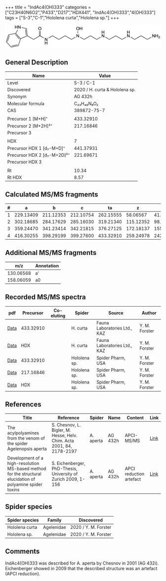 +++
title = "IndAc4(OH)333"
categories = ["C23H40N6O2","P433","D217","HDX441",
"IndAc4(OH)333","4(OH)333"]
tags = ["S-3","C-1","Hololena curta","Hololena sp."]
+++

![](/img/IndAc4(OH)333.png)

## General Description

| Name                        | Value            |
|-----------------------------|------------------|
| Level                       | S-3 / C-1               |
| Discovered                  | 2020 / H. curta & Hololena sp. |
| Synonym                     | AG 432h          |
| Molecular formula           | C₂₃H₄₀N₆O₂       |
| CAS                         | 389872-75-7      |
|                             |                  |
| Precursor 1 [M+H]⁺          | 433.32910        |
| Precursor 2 [M+2H]²⁺        | 217.16846        |
| Precursor 3                 |                  |
|                             |                  |
| HDX                         | 7                |
| Precursor HDX 1 [d₇-M+D]⁺   | 441.37931        |
| Precursor HDX 2 [d₇-M+2D]²⁺ | 221.69671        |
| Precursor HDX 3             |                  |
|                             |                  |
| Rt                          | 10.34                 |
| Rt HDX                      | 8.57                 |

## Calculated MS/MS fragments

| # | a         | b         | c         | ta        | z         | y         | tz        |
|---|-----------|-----------|-----------|-----------|-----------|-----------|-----------|
| 1 | 229.13409 | 211.12353 | 212.10754 | 262.15555 | 58.06567  | 41.03912  | 75.09222  |
| 2 | 302.18685 | 284.17629 | 285.16030 | 319.21340 | 115.12352 | 98.09697  | 132.15007 |
| 3 | 359.24470 | 341.23414 | 342.21815 | 376.27125 | 172.18137 | 155.15482 | 205.20283 |
| 4 | 416.30255 | 398.29199 | 399.27600 | 433.32910 | 259.24978 | 242.22323 | 276.27633 |

## Additional MS/MS fragments

| m/z       | Annotation |
|-----------|------------|
| 130.06568 | a'         |
| 158.06059 | a0         |

## Recorded MS/MS spectra

| pdf | Precursor | Co-eluting | Spider | Source | Author |
|-----|-----------|------------|--------|--------|--------|
| [Data](/pdf/H-curta/433_IndAc4(OH)333_Hc.pdf) | 433.32910 |           | H. curta | Fauna Laboratories Ltd., KAZ | Y. M. Forster |
| [Data](/pdf/H-curta/433_IndAc4(OH)333_Hc_HDX.pdf) | HDX |           | H. curta | Fauna Laboratories Ltd., KAZ | Y. M. Forster |
| [Data](/pdf/Hololena-sp/433_IndAc4(OH)333_Ho-sp.pdf) | 433.32910 |           | Hololena sp. | Spider Pharm, USA | Y. M. Forster |
| [Data](/pdf/Hololena-sp/433_IndAc4(OH)333_Ho-sp_2.pdf) | 217.16846 |           | Hololena sp. | Spider Pharm, USA | Y. M. Forster |
| [Data](/pdf/Hololena-sp/433_IndAc4(OH)333_Ho-sp_HDX.pdf) | HDX |           | Hololena sp. | Spider Pharm, USA | Y. M. Forster |

## References

| Title                                                                                                      | Reference                                                             | Spider    | Name    | Content                 | Link                                                                                                                          |
|------------------------------------------------------------------------------------------------------------|-----------------------------------------------------------------------|-----------|---------|-------------------------|-------------------------------------------------------------------------------------------------------------------------------|
| The acylpolyamines from the venom of the spider Agelenopsis aperta                                         | S. Chesnov, L. Bigler, M. Hesse, Helv. Chim. Acta 2001, 84, 2178-2197 | A. aperta | AG 432h | APCI-MS/MS              | [Link](https://onlinelibrary.wiley.com/doi/abs/10.1002/1522-2675%2820010815%2984%3A8%3C2178%3A%3AAID-HLCA2178%3E3.0.CO%3B2-N) |
| Development of a high-resolution MS-based method for the structural elucidation of polyamine spider toxins | S. Eichenberger, PhD-Thesis, University of Zurich 2009, 1-156         | A. aperta | AG 432h | APCI reduction artefact | [Link](https://www.zora.uzh.ch/id/eprint/12787/1/Eichenberger.pdf)                                                            |

## Spider species

| Spider species | Family | Discovered |
|----------------|--------|------------|
| Hololena curta | Agelenidae | 2020 / Y. M. Forster |
| Hololena sp. | Agelenidae | 2020 / Y. M. Forster |

## Comments
IndAc4(OH)333 was described for A. aperta by Chesnov in 2001 (AG 432i). Eichenberger showed in 2009 that the described structure was an artefact (APCI reduction).